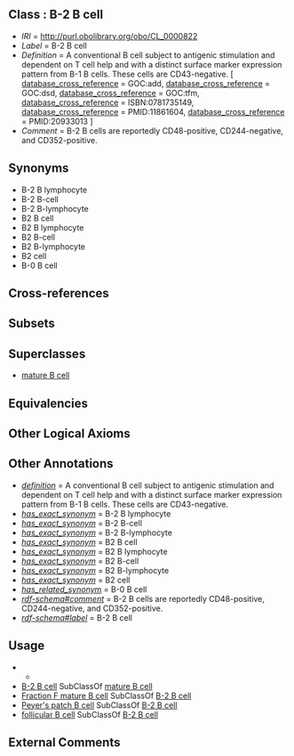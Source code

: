 
## Class : B-2 B cell

 * *IRI* = http://purl.obolibrary.org/obo/CL_0000822
 * *Label* = B-2 B cell
 * *Definition* = A conventional B cell subject to antigenic stimulation and dependent on T cell help and with a distinct surface marker expression pattern from B-1 B cells. These cells are CD43-negative. [ [database_cross_reference](../../ef/oboInOwl#hasDbXref.md) = GOC:add, [database_cross_reference](../../ef/oboInOwl#hasDbXref.md) = GOC:dsd, [database_cross_reference](../../ef/oboInOwl#hasDbXref.md) = GOC:tfm, [database_cross_reference](../../ef/oboInOwl#hasDbXref.md) = ISBN:0781735149, [database_cross_reference](../../ef/oboInOwl#hasDbXref.md) = PMID:11861604, [database_cross_reference](../../ef/oboInOwl#hasDbXref.md) = PMID:20933013 ]
 * *Comment* = B-2 B cells are reportedly CD48-positive, CD244-negative, and CD352-positive.

## Synonyms

 * B-2 B lymphocyte
 * B-2 B-cell
 * B-2 B-lymphocyte
 * B2 B cell
 * B2 B lymphocyte
 * B2 B-cell
 * B2 B-lymphocyte
 * B2 cell
 * B-0 B cell

## Cross-references


## Subsets


## Superclasses

 * [mature B cell](../../CL/85/CL_0000785.md)

## Equivalencies


## Other Logical Axioms


## Other Annotations

 * *[definition](../../IAO/15/IAO_0000115.md)* = A conventional B cell subject to antigenic stimulation and dependent on T cell help and with a distinct surface marker expression pattern from B-1 B cells. These cells are CD43-negative.
 * *[has_exact_synonym](../../ym/oboInOwl#hasExactSynonym.md)* = B-2 B lymphocyte
 * *[has_exact_synonym](../../ym/oboInOwl#hasExactSynonym.md)* = B-2 B-cell
 * *[has_exact_synonym](../../ym/oboInOwl#hasExactSynonym.md)* = B-2 B-lymphocyte
 * *[has_exact_synonym](../../ym/oboInOwl#hasExactSynonym.md)* = B2 B cell
 * *[has_exact_synonym](../../ym/oboInOwl#hasExactSynonym.md)* = B2 B lymphocyte
 * *[has_exact_synonym](../../ym/oboInOwl#hasExactSynonym.md)* = B2 B-cell
 * *[has_exact_synonym](../../ym/oboInOwl#hasExactSynonym.md)* = B2 B-lymphocyte
 * *[has_exact_synonym](../../ym/oboInOwl#hasExactSynonym.md)* = B2 cell
 * *[has_related_synonym](../../ym/oboInOwl#hasRelatedSynonym.md)* = B-0 B cell
 * *[rdf-schema#comment](../../nt/rdf-schema#comment.md)* = B-2 B cells are reportedly CD48-positive, CD244-negative, and CD352-positive.
 * *[rdf-schema#label](../../el/rdf-schema#label.md)* = B-2 B cell

## Usage

 * -
 * [B-2 B cell](../../CL/22/CL_0000822.md) SubClassOf [mature B cell](../../CL/85/CL_0000785.md)
 * [Fraction F mature B cell](../../CL/56/CL_0002056.md) SubClassOf [B-2 B cell](../../CL/22/CL_0000822.md)
 * [Peyer's patch B cell](../../CL/02/CL_0002402.md) SubClassOf [B-2 B cell](../../CL/22/CL_0000822.md)
 * [follicular B cell](../../CL/43/CL_0000843.md) SubClassOf [B-2 B cell](../../CL/22/CL_0000822.md)

## External Comments

